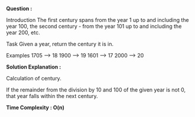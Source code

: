 **Question :**

Introduction
The first century spans from the year 1 up to and including the year 100, the second century - from the year 101 up to and including the year 200, etc.

Task
Given a year, return the century it is in.

Examples
1705 --> 18
1900 --> 19
1601 --> 17
2000 --> 20


**Solution Explanation :**

Calculation of century.

If the remainder from the division by 10 and 100 of the given year is not 0, that year falls within the next century.


**Time Complexity : O(n)**